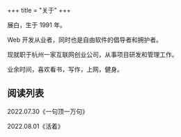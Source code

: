 +++
title = "关于"
+++

展白，生于 1991 年。

Web 开发从业者，同时也是自由软件的倡导者和拥护者。

现就职于杭州一家互联网创业公司，从事项目研发和管理工作。

业余时间，喜欢看书，写作，上网，健身。

## 阅读列表

2022.07.30《一句顶一万句》

2022.08.01《活着》
